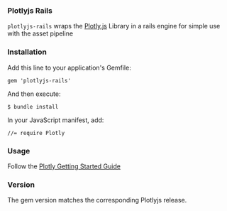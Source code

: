 ### Plotlyjs Rails

`plotlyjs-rails` wraps the [Plotly.js](https://github.com/plotly/plotly.js) Library in a rails engine for simple use with the asset pipeline


### Installation

Add this line to your application's Gemfile:

`gem 'plotlyjs-rails'`

And then execute:

`$ bundle install`

In your JavaScript manifest, add:

`//= require Plotly`

### Usage

Follow the [Plotly Getting Started Guide](https://plot.ly/javascript/getting-started/)

### Version

The gem version matches the corresponding Plotlyjs release.
